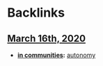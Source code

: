 
# Backlinks
## [March 16th, 2020](<March 16th, 2020.md>)
- **[in communities](<in communities.md>):** [autonomy](<autonomy.md>)

